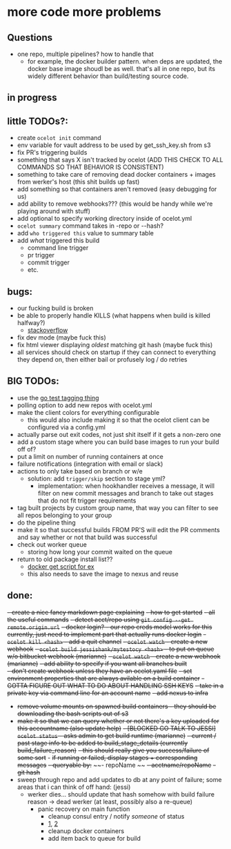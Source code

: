 # more code more problems

## Questions
- one repo, multiple pipelines? how to handle that 
    - for example, the docker builder pattern. when deps are updated, the docker base image shoudl be as well. that's all in one repo, but its widely different behavior than build/testing source code.



## in progress



## little TODOs?:
- create `ocelot init` command
- env variable for vault address to be used by get_ssh_key.sh from s3
- fix PR's triggering builds
- something that says X isn't tracked by ocelot (ADD THIS CHECK TO ALL COMMANDS SO THAT BEHAVIOR IS CONSISTENT) 
- something to take care of removing dead docker containers + images from werker's host (this shit builds up fast)
- add something so that containers aren't removed (easy debugging for us) 
- add ability to remove webhooks??? (this would be handy while we're playing around with stuff)
- add optional to specify working directory inside of ocelot.yml
- `ocelot summary` command takes in -repo or --hash? 
- add `who triggered this` value to summary table
- add *what* triggered this build
	- command line trigger
	- pr trigger
	- commit trigger
	- etc. 



    
## bugs: 
- our fucking build is broken
- be able to properly handle KILLS (what happens when build is killed halfway?)
    - [stackoverflow](https://stackoverflow.com/questions/11268943/is-it-possible-to-capture-a-ctrlc-signal-and-run-a-cleanup-function-in-a-defe)
- fix dev mode (maybe fuck this)
- fix html viewer displaying *oldest* matching git hash (maybe fuck this)     
- all services should check on startup if they can connect to everything they depend on, then either bail or profusely log / do retries 




## BIG TODOs:
- use the [go test tagging thing](https://stackoverflow.com/questions/24030059/skip-some-tests-with-go-test)
- polling option to add new repos with ocelot.yml
- make the client colors for everything configurable
    - this would also include making it so that the ocelot client can be configured via a config.yml 
- actually parse out exit codes, not just shit itself if it gets a non-zero one
- add a custom stage where you can build base images to run your build off of?
- put a limit on number of running containers at once
- failure notifications (integration with email or slack)
- actions to only take based on branch or w/e 
    - solution: add `trigger/skip` section to stage yml?
        - implementation: when hookhandler receives a message, it will filter on new commit messages and branch to take out stages that do not fit trigger requirements
- tag built projects by custom group name, that way you can filter to see all repos belonging to your group
- do the pipeline thing
- make it so that successful builds FROM PR'S will edit the PR comments and say whether or not that build was successful 
- check out worker queue
	- storing how long your commit waited on the queue
- return to old package install list??
    - [docker get script for ex](https://get.docker.com/)
    - this also needs to save the image to nexus and reuse    



## done:
~~- create a nice fancy markdown page explaining~~ 
    ~~- how to get started~~
    ~~- all the useful commands~~
~~- detect acct/repo using `git config --get remote.origin.url`~~
~~- docker login? - our repo creds model works for this currently, just need to implement part that actually runs docker login~~
~~- `ocelot kill <hash>` - add a quit channel~~
~~- `ocelot watch` - create a new webhook~~
~~- `ocelot build jessishank/mytestocy <hash>` - to put on queue w/o bitbucket webhook (marianne)~~
~~- `ocelot watch` - create a new webhook (marianne)~~
~~- add ability to specify if you want all branches built~~   
~~- don't create webhook unless they have an ocelot.yaml file~~
~~- set environment properties that are always avilable on a build container~~
~~- GOTTA FIGURE OUT WHAT TO DO ABOUT HANDLING SSH KEYS~~
    ~~- take in a private key via command line for an account name~~ 
~~- add nexus to infra~~
- ~~remove volume mounts on spawned build containers - they should be downloading the bash scripts out of s3~~ 
- ~~make it so that we can query whether or not there's a key uploaded for this accountname (also update help)~~
~~- [BLOCKED GO TALK TO JESSI] `ocelot status` - asks admin to get build runtime (marianne)~~ 
    ~~- current / past stage info to be added to build_stage_details (currently build_failure_reason)~~
    ~~- this should really give you success/failure of some sort~~
        - ~~if running or failed, display stages + corresponding messages~~ 
    ~~- queryable by:~~
        ~~- repoName ~~
        ~~- acctname/repoName~~
        ~~- git hash~~
- sweep through repo and add updates to db at any point of failure; some areas that i can think of off hand: (jessi)                                     
    - werker dies... should update that hash somehow with build failure reason -> dead werker (at least, possibly also a re-queue)
         - panic recovery on main function 
            - cleanup consul entry / notify _someone_ of status 
            - [1](https://blog.golang.org/defer-panic-and-recover), [2](https://golangbot.com/panic-and-recover/)
            - cleanup docker containers
            - add item back to queue for build 

 
